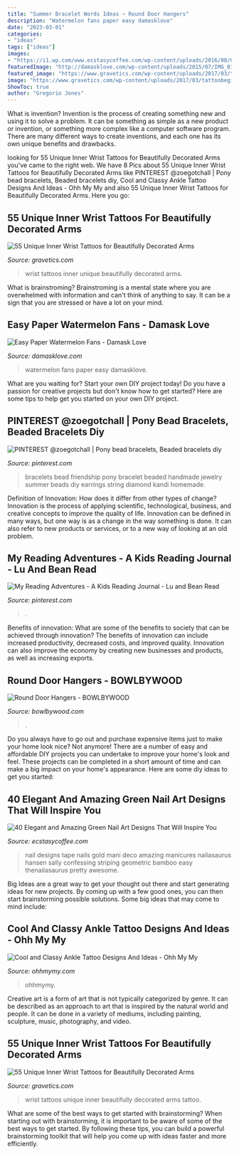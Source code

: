 ```yaml
---
title: "Summer Bracelet Words Ideas ~ Round Door Hangers"
description: "Watermelon fans paper easy damasklove"
date: "2023-03-01"
categories:
- "ideas"
tags: ["ideas"]
images:
- "https://i1.wp.com/www.ecstasycoffee.com/wp-content/uploads/2016/08/Green-and-Gold-Geometric-Nail-Designs-with-Nail-Tape.jpg"
featuredImage: "http://damasklove.com/wp-content/uploads/2015/07/IMG_0194.jpg"
featured_image: "https://www.gravetics.com/wp-content/uploads/2017/03/tinytattoo-instacute-instawrist-wristtattoos.jpg"
image: "https://www.gravetics.com/wp-content/uploads/2017/03/tattoobeginner-tattoorookie-tattooheart-tattoolettering-wristtattoos-ilovemyjob-ilovewhatido.jpg"
ShowToc: true
author: "Gregorio Jones"
---
```



What is invention?
Invention is the process of creating something new and using it to solve a problem. It can be something as simple as a new product or invention, or something more complex like a computer software program. There are many different ways to create inventions, and each one has its own unique benefits and drawbacks.

	

		
looking for 55 Unique Inner Wrist Tattoos for Beautifully Decorated Arms you've came to the right web. We have 8 Pics about 55 Unique Inner Wrist Tattoos for Beautifully Decorated Arms like PINTEREST @zoegotchall | Pony bead bracelets, Beaded bracelets diy, Cool and Classy Ankle Tattoo Designs And Ideas - Ohh My My and also 55 Unique Inner Wrist Tattoos for Beautifully Decorated Arms. Here you go:
		
    
## 55 Unique Inner Wrist Tattoos For Beautifully Decorated Arms

<img loading=lazy src="https://www.gravetics.com/wp-content/uploads/2017/03/tinytattoo-instacute-instawrist-wristtattoos.jpg" onerror="this.onerror=null;this.src='https://tse2.mm.bing.net/th?id=OIP.adIKxvhGxTJzyJtgmOcF3AHaHa&amp;pid=15.1';" alt="55 Unique Inner Wrist Tattoos for Beautifully Decorated Arms">

_Source: gravetics.com_

>wrist tattoos inner unique beautifully decorated arms. 

	

What is brainstroming? Brainstroming is a mental state where you are overwhelmed with information and can't think of anything to say. It can be a sign that you are stressed or have a lot on your mind.

    
## Easy Paper Watermelon Fans - Damask Love

<img loading=lazy src="http://damasklove.com/wp-content/uploads/2015/07/IMG_0194.jpg" onerror="this.onerror=null;this.src='https://tse1.mm.bing.net/th?id=OIP.m7DEwd1MO1IR9VXlqDKvYgHaLH&amp;pid=15.1';" alt="Easy Paper Watermelon Fans - Damask Love">

_Source: damasklove.com_

>watermelon fans paper easy damasklove. 

	

What are you waiting for? Start your own DIY project today!
Do you have a passion for creative projects but don't know how to get started? Here are some tips to help get you started on your own DIY project.

    
## PINTEREST @zoegotchall | Pony Bead Bracelets, Beaded Bracelets Diy

<img loading=lazy src="https://i.pinimg.com/736x/34/9e/1c/349e1c77d01d73e69ff4dfebcbdb2efa.jpg" onerror="this.onerror=null;this.src='https://tse4.mm.bing.net/th?id=OIP.lRf2-lsbdKL-H5FEAS-RGQHaJ3&amp;pid=15.1';" alt="PINTEREST @zoegotchall | Pony bead bracelets, Beaded bracelets diy">

_Source: pinterest.com_

>bracelets bead friendship pony bracelet beaded handmade jewelry summer beads diy earrings string diamond kandi homemade. 

	

Definition of Innovation: How does it differ from other types of change?
Innovation is the process of applying scientific, technological, business, and creative concepts to improve the quality of life. Innovation can be defined in many ways, but one way is as a change in the way something is done. It can also refer to new products or services, or to a new way of looking at an old problem.

    
## My Reading Adventures - A Kids Reading Journal - Lu And Bean Read

<img loading=lazy src="https://i.pinimg.com/736x/31/23/2c/31232ceb8c777585bef95601e258996d--book-journal-journal-ideas.jpg" onerror="this.onerror=null;this.src='https://tse2.mm.bing.net/th?id=OIP.i0pQZG33OlRZaQ1NpRArfwHaLG&amp;pid=15.1';" alt="My Reading Adventures - A Kids Reading Journal - Lu and Bean Read">

_Source: pinterest.com_

>. 

	

Benefits of innovation: What are some of the benefits to society that can be achieved through innovation?
The benefits of innovation can include increased productivity, decreased costs, and improved quality. Innovation can also improve the economy by creating new businesses and products, as well as increasing exports.

    
## Round Door Hangers - BOWLBYWOOD

<img loading=lazy src="https://www.bowlbywood.com/uploads/1/2/2/7/122769348/img-4310.jpg" onerror="this.onerror=null;this.src='https://tse3.mm.bing.net/th?id=OIP.S1yt09Y_cdn8fwcLaMyV4wHaJ4&amp;pid=15.1';" alt="Round Door Hangers - BOWLBYWOOD">

_Source: bowlbywood.com_

>. 

	

Do you always have to go out and purchase expensive items just to make your home look nice? Not anymore! There are a number of easy and affordable DIY projects you can undertake to improve your home's look and feel. These projects can be completed in a short amount of time and can make a big impact on your home's appearance. Here are some diy ideas to get you started: 

    
## 40 Elegant And Amazing Green Nail Art Designs That Will Inspire You

<img loading=lazy src="https://i1.wp.com/www.ecstasycoffee.com/wp-content/uploads/2016/08/Green-and-Gold-Geometric-Nail-Designs-with-Nail-Tape.jpg" onerror="this.onerror=null;this.src='https://tse2.mm.bing.net/th?id=OIP.N4BUGmw7GWMX5TypvBN6sAHaJQ&amp;pid=15.1';" alt="40 Elegant and Amazing Green Nail Art Designs That Will Inspire You">

_Source: ecstasycoffee.com_

>nail designs tape nails gold mani deco amazing manicures nailasaurus hansen sally confessing striping geometric bamboo easy thenailasaurus pretty awesome. 

	

Big Ideas are a great way to get your thought out there and start generating ideas for new projects. By coming up with a few good ones, you can then start brainstorming possible solutions. Some big ideas that may come to mind include: 

    
## Cool And Classy Ankle Tattoo Designs And Ideas - Ohh My My

<img loading=lazy src="https://www.ohhmymy.com/wp-content/uploads/2016/03/Music-note-with-heart-tattoo-designs.jpg" onerror="this.onerror=null;this.src='https://tse3.mm.bing.net/th?id=OIP.3QdzO2-iR_MOB2c3wDTuEgHaJ4&amp;pid=15.1';" alt="Cool and Classy Ankle Tattoo Designs And Ideas - Ohh My My">

_Source: ohhmymy.com_

>ohhmymy. 

	

Creative art is a form of art that is not typically categorized by genre. It can be described as an approach to art that is inspired by the natural world and people. It can be done in a variety of mediums, including painting, sculpture, music, photography, and video.

    
## 55 Unique Inner Wrist Tattoos For Beautifully Decorated Arms

<img loading=lazy src="https://www.gravetics.com/wp-content/uploads/2017/03/tattoobeginner-tattoorookie-tattooheart-tattoolettering-wristtattoos-ilovemyjob-ilovewhatido.jpg" onerror="this.onerror=null;this.src='https://tse3.mm.bing.net/th?id=OIP.arvZS8hDn7e3nLBnS296TQHaJQ&amp;pid=15.1';" alt="55 Unique Inner Wrist Tattoos for Beautifully Decorated Arms">

_Source: gravetics.com_

>wrist tattoos unique inner beautifully decorated arms tattoo. 

	

What are some of the best ways to get started with brainstorming?
When starting out with brainstorming, it is important to be aware of some of the best ways to get started. By following these tips, you can build a powerful brainstorming toolkit that will help you come up with ideas faster and more efficiently.

